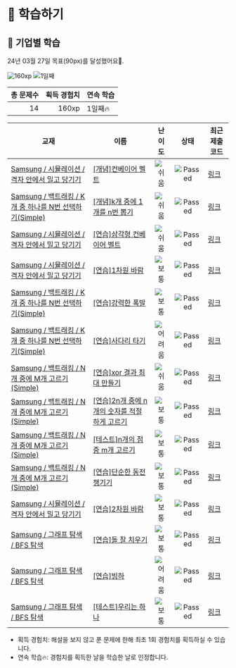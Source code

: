 # 📖 학습하기

## 🚀 기업별 학습
24년 03월 27일 목표(90px)를 달성했어요🥳.

![160xp](https://img.shields.io/badge/EXP-160xp-%235cb85c.svg?for-the-badge)
![1일째](https://img.shields.io/badge/연속학습-1일째-%23E34F26.svg?for-the-badge)

|총 문제수|획득 경험치|연속 학습|
|---:|---:|---|
14|160xp|1일째🔥|

|교재|이름|난이도|상태|최근 제출 코드|
|---|---|:---:|:---:|---|
|[Samsung / 시뮬레이션 / 격자 안에서 밀고 당기기](https://www.codetree.ai/missions?missionId=13)|[[개념]컨베이어 벨트](https://www.codetree.ai/missions/13/problems/conveyor-belt)|![쉬움][easy]|![Passed][passed]|[링크](https://github.com/jihyeonly/codetree-TILs/blob/main/240327/%EC%BB%A8%EB%B2%A0%EC%9D%B4%EC%96%B4%20%EB%B2%A8%ED%8A%B8/conveyor-belt.cpp)|
|[Samsung / 백트래킹 / K개 중 하나를 N번 선택하기(Simple)](https://www.codetree.ai/missions?missionId=13)|[[개념]k개 중에 1개를 n번 뽑기](https://www.codetree.ai/missions/13/problems/n-permutations-of-k-with-repetition)|![쉬움][easy]|![Passed][passed]|[링크](https://github.com/jihyeonly/codetree-TILs/blob/main/240327/k%EA%B0%9C%20%EC%A4%91%EC%97%90%201%EA%B0%9C%EB%A5%BC%20n%EB%B2%88%20%EB%BD%91%EA%B8%B0/n-permutations-of-k-with-repetition.cpp)|
|[Samsung / 시뮬레이션 / 격자 안에서 밀고 당기기](https://www.codetree.ai/missions?missionId=13)|[[연습]삼각형 컨베이어 벨트](https://www.codetree.ai/missions/13/problems/conveyor-belt-triangle)|![쉬움][easy]|![Passed][passed]|[링크](https://github.com/jihyeonly/codetree-TILs/blob/main/240327/%EC%82%BC%EA%B0%81%ED%98%95%20%EC%BB%A8%EB%B2%A0%EC%9D%B4%EC%96%B4%20%EB%B2%A8%ED%8A%B8/conveyor-belt-triangle.cpp)|
|[Samsung / 시뮬레이션 / 격자 안에서 밀고 당기기](https://www.codetree.ai/missions?missionId=13)|[[연습]1차원 바람](https://www.codetree.ai/missions/13/problems/The-1D-wind-blows)|![보통][medium]|![Passed][passed]|[링크](https://github.com/jihyeonly/codetree-TILs/blob/main/240327/1%EC%B0%A8%EC%9B%90%20%EB%B0%94%EB%9E%8C/The-1D-wind-blows.cpp)|
|[Samsung / 백트래킹 / K개 중 하나를 N번 선택하기(Simple)](https://www.codetree.ai/missions?missionId=13)|[[연습]강력한 폭발](https://www.codetree.ai/missions/13/problems/strong-explosion)|![보통][medium]|![Passed][passed]|[링크](https://github.com/jihyeonly/codetree-TILs/blob/main/240327/%EA%B0%95%EB%A0%A5%ED%95%9C%20%ED%8F%AD%EB%B0%9C/strong-explosion.cpp)|
|[Samsung / 백트래킹 / K개 중 하나를 N번 선택하기(Simple)](https://www.codetree.ai/missions?missionId=13)|[[연습]사다리 타기](https://www.codetree.ai/missions/13/problems/ladder-game)|![어려움][hard]|![Passed][passed]|[링크](https://github.com/jihyeonly/codetree-TILs/blob/main/240327/%EC%82%AC%EB%8B%A4%EB%A6%AC%20%ED%83%80%EA%B8%B0/ladder-game.cpp)|
|[Samsung / 백트래킹 / N개 중에 M개 고르기(Simple)](https://www.codetree.ai/missions?missionId=13)|[[연습]xor 결과 최대 만들기](https://www.codetree.ai/missions/13/problems/max-of-xor)|![쉬움][easy]|![Passed][passed]|[링크](https://github.com/jihyeonly/codetree-TILs/blob/main/240327/xor%20%EA%B2%B0%EA%B3%BC%20%EC%B5%9C%EB%8C%80%20%EB%A7%8C%EB%93%A4%EA%B8%B0/max-of-xor.cpp)|
|[Samsung / 백트래킹 / N개 중에 M개 고르기(Simple)](https://www.codetree.ai/missions?missionId=13)|[[연습]2n개 중에 n개의 숫자를 적절하게 고르기](https://www.codetree.ai/missions/13/problems/choose-n-out-of-2n-properly)|![보통][medium]|![Passed][passed]|[링크](https://github.com/jihyeonly/codetree-TILs/blob/main/240327/2n%EA%B0%9C%20%EC%A4%91%EC%97%90%20n%EA%B0%9C%EC%9D%98%20%EC%88%AB%EC%9E%90%EB%A5%BC%20%EC%A0%81%EC%A0%88%ED%95%98%EA%B2%8C%20%EA%B3%A0%EB%A5%B4%EA%B8%B0/choose-n-out-of-2n-properly.cpp)|
|[Samsung / 백트래킹 / N개 중에 M개 고르기(Simple)](https://www.codetree.ai/missions?missionId=13)|[[테스트]n개의 점 중 m개 고르기](https://www.codetree.ai/missions/13/problems/choose-m-out-of-n-points)|![보통][medium]|![Passed][passed]|[링크](https://github.com/jihyeonly/codetree-TILs/blob/main/240327/n%EA%B0%9C%EC%9D%98%20%EC%A0%90%20%EC%A4%91%20m%EA%B0%9C%20%EA%B3%A0%EB%A5%B4%EA%B8%B0/choose-m-out-of-n-points.cpp)|
|[Samsung / 백트래킹 / N개 중에 M개 고르기(Simple)](https://www.codetree.ai/missions?missionId=13)|[[연습]단순한 동전 챙기기](https://www.codetree.ai/missions/13/problems/collect-coins-easy)|![보통][medium]|![Passed][passed]|[링크](https://github.com/jihyeonly/codetree-TILs/blob/main/240327/%EB%8B%A8%EC%88%9C%ED%95%9C%20%EB%8F%99%EC%A0%84%20%EC%B1%99%EA%B8%B0%EA%B8%B0/collect-coins-easy.cpp)|
|[Samsung / 시뮬레이션 / 격자 안에서 밀고 당기기](https://www.codetree.ai/missions?missionId=13)|[[연습]2차원 바람](https://www.codetree.ai/missions/13/problems/The-2D-wind-blows)|![보통][medium]|![Passed][passed]|[링크](https://github.com/jihyeonly/codetree-TILs/blob/main/240327/2%EC%B0%A8%EC%9B%90%20%EB%B0%94%EB%9E%8C/The-2D-wind-blows.cpp)|
|[Samsung / 그래프 탐색 / BFS 탐색](https://www.codetree.ai/missions?missionId=13)|[[연습]돌 잘 치우기](https://www.codetree.ai/missions/13/problems/clear-stones-well)|![보통][medium]|![Passed][passed]|[링크](https://github.com/jihyeonly/codetree-TILs/blob/main/240327/%EB%8F%8C%20%EC%9E%98%20%EC%B9%98%EC%9A%B0%EA%B8%B0/clear-stones-well.cpp)|
|[Samsung / 그래프 탐색 / BFS 탐색](https://www.codetree.ai/missions?missionId=13)|[[연습]빙하](https://www.codetree.ai/missions/13/problems/glacier)|![어려움][hard]|![Passed][passed]|[링크](https://github.com/jihyeonly/codetree-TILs/blob/main/240327/%EB%B9%99%ED%95%98/glacier.cpp)|
|[Samsung / 그래프 탐색 / BFS 탐색](https://www.codetree.ai/missions?missionId=13)|[[테스트]우리는 하나](https://www.codetree.ai/missions/13/problems/we-are-the-one)|![보통][medium]|![Passed][passed]|[링크](https://github.com/jihyeonly/codetree-TILs/blob/main/240327/%EC%9A%B0%EB%A6%AC%EB%8A%94%20%ED%95%98%EB%82%98/we-are-the-one.cpp)|


* 획득 경험치: 해설을 보지 않고 푼 문제에 한해 최초 1회 경험치를 획득하실 수 있습니다.
* 연속 학습🔥: 경험치를 획득한 날을 학습한 날로 인정합니다.










[b5]: https://img.shields.io/badge/Bronze_5-%235D3E31.svg
[b4]: https://img.shields.io/badge/Bronze_4-%235D3E31.svg
[b3]: https://img.shields.io/badge/Bronze_3-%235D3E31.svg
[b2]: https://img.shields.io/badge/Bronze_2-%235D3E31.svg
[b1]: https://img.shields.io/badge/Bronze_1-%235D3E31.svg
[s5]: https://img.shields.io/badge/Silver_5-%23394960.svg
[s4]: https://img.shields.io/badge/Silver_4-%23394960.svg
[s3]: https://img.shields.io/badge/Silver_3-%23394960.svg
[s2]: https://img.shields.io/badge/Silver_2-%23394960.svg
[s1]: https://img.shields.io/badge/Silver_1-%23394960.svg
[g5]: https://img.shields.io/badge/Gold_5-%23FFC433.svg
[g4]: https://img.shields.io/badge/Gold_4-%23FFC433.svg
[g3]: https://img.shields.io/badge/Gold_3-%23FFC433.svg
[g2]: https://img.shields.io/badge/Gold_2-%23FFC433.svg
[g1]: https://img.shields.io/badge/Gold_1-%23FFC433.svg
[p5]: https://img.shields.io/badge/Platinum_5-%2376DDD8.svg
[p4]: https://img.shields.io/badge/Platinum_4-%2376DDD8.svg
[p3]: https://img.shields.io/badge/Platinum_3-%2376DDD8.svg
[p2]: https://img.shields.io/badge/Platinum_2-%2376DDD8.svg
[p1]: https://img.shields.io/badge/Platinum_1-%2376DDD8.svg
[passed]: https://img.shields.io/badge/Passed-%23009D27.svg
[failed]: https://img.shields.io/badge/Failed-%23D24D57.svg
[easy]: https://img.shields.io/badge/쉬움-%235cb85c.svg?for-the-badge
[medium]: https://img.shields.io/badge/보통-%23FFC433.svg?for-the-badge
[hard]: https://img.shields.io/badge/어려움-%23D24D57.svg?for-the-badge
